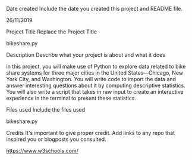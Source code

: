 Date created
Include the date you created this project and README file.

26/11/2019

Project Title
Replace the Project Title

bikeshare.py

Description
Describe what your project is about and what it does

in this project, you will make use of Python to explore data related to bike share systems for three major cities in the United States—Chicago, New York City, and Washington. You will write code to import the data and answer interesting questions about it by computing descriptive statistics. You will also write a script that takes in raw input to create an interactive experience in the terminal to present these statistics.

Files used
Include the files used

bikeshare.py

Credits
It's important to give proper credit. Add links to any repo that inspired you or blogposts you consulted.

https://www.w3schools.com/
